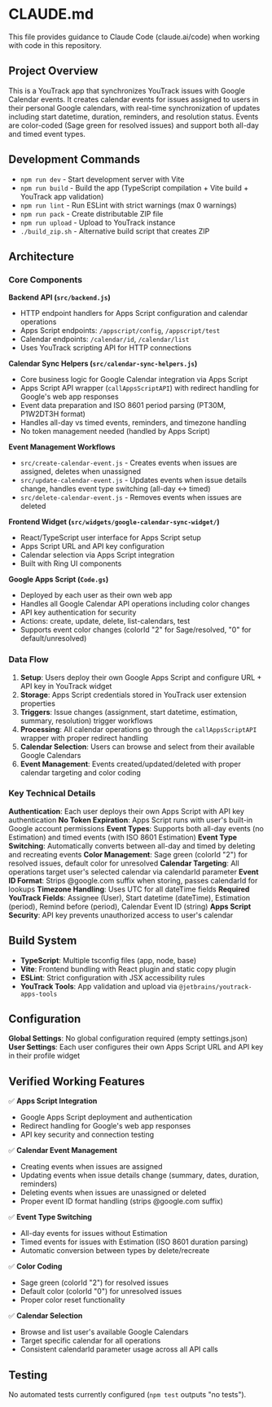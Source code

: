 # CLAUDE.md

This file provides guidance to Claude Code (claude.ai/code) when working with code in this repository.

## Project Overview

This is a YouTrack app that synchronizes YouTrack issues with Google Calendar events. It creates calendar events for issues assigned to users in their personal Google calendars, with real-time synchronization of updates including start datetime, duration, reminders, and resolution status. Events are color-coded (Sage green for resolved issues) and support both all-day and timed event types.

## Development Commands

- `npm run dev` - Start development server with Vite
- `npm run build` - Build the app (TypeScript compilation + Vite build + YouTrack app validation)
- `npm run lint` - Run ESLint with strict warnings (max 0 warnings)
- `npm run pack` - Create distributable ZIP file
- `npm run upload` - Upload to YouTrack instance
- `./build_zip.sh` - Alternative build script that creates ZIP

## Architecture

### Core Components

**Backend API (`src/backend.js`)**
- HTTP endpoint handlers for Apps Script configuration and calendar operations
- Apps Script endpoints: `/appscript/config`, `/appscript/test`
- Calendar endpoints: `/calendar/id`, `/calendar/list`
- Uses YouTrack scripting API for HTTP connections

**Calendar Sync Helpers (`src/calendar-sync-helpers.js`)**
- Core business logic for Google Calendar integration via Apps Script
- Apps Script API wrapper (`callAppsScriptAPI`) with redirect handling for Google's web app responses
- Event data preparation and ISO 8601 period parsing (PT30M, P1W2DT3H format)
- Handles all-day vs timed events, reminders, and timezone handling
- No token management needed (handled by Apps Script)

**Event Management Workflows**
- `src/create-calendar-event.js` - Creates events when issues are assigned, deletes when unassigned
- `src/update-calendar-event.js` - Updates events when issue details change, handles event type switching (all-day ↔ timed)
- `src/delete-calendar-event.js` - Removes events when issues are deleted

**Frontend Widget (`src/widgets/google-calendar-sync-widget/`)**
- React/TypeScript user interface for Apps Script setup
- Apps Script URL and API key configuration
- Calendar selection via Apps Script integration
- Built with Ring UI components

**Google Apps Script (`Code.gs`)**
- Deployed by each user as their own web app
- Handles all Google Calendar API operations including color changes
- API key authentication for security
- Actions: create, update, delete, list-calendars, test
- Supports event color changes (colorId "2" for Sage/resolved, "0" for default/unresolved)

### Data Flow

1. **Setup**: Users deploy their own Google Apps Script and configure URL + API key in YouTrack widget
2. **Storage**: Apps Script credentials stored in YouTrack user extension properties
3. **Triggers**: Issue changes (assignment, start datetime, estimation, summary, resolution) trigger workflows
4. **Processing**: All calendar operations go through the `callAppsScriptAPI` wrapper with proper redirect handling
5. **Calendar Selection**: Users can browse and select from their available Google Calendars
6. **Event Management**: Events created/updated/deleted with proper calendar targeting and color coding

### Key Technical Details

**Authentication**: Each user deploys their own Apps Script with API key authentication
**No Token Expiration**: Apps Script runs with user's built-in Google account permissions
**Event Types**: Supports both all-day events (no Estimation) and timed events (with ISO 8601 Estimation)
**Event Type Switching**: Automatically converts between all-day and timed by deleting and recreating events
**Color Management**: Sage green (colorId "2") for resolved issues, default color for unresolved
**Calendar Targeting**: All operations target user's selected calendar via calendarId parameter
**Event ID Format**: Strips @google.com suffix when storing, passes calendarId for lookups
**Timezone Handling**: Uses UTC for all dateTime fields
**Required YouTrack Fields**: Assignee (User), Start datetime (dateTime), Estimation (period), Remind before (period), Calendar Event ID (string)
**Apps Script Security**: API key prevents unauthorized access to user's calendar

## Build System

- **TypeScript**: Multiple tsconfig files (app, node, base)
- **Vite**: Frontend bundling with React plugin and static copy plugin
- **ESLint**: Strict configuration with JSX accessibility rules
- **YouTrack Tools**: App validation and upload via `@jetbrains/youtrack-apps-tools`

## Configuration

**Global Settings**: No global configuration required (empty settings.json)
**User Settings**: Each user configures their own Apps Script URL and API key in their profile widget

## Verified Working Features

✅ **Apps Script Integration**
- Google Apps Script deployment and authentication
- Redirect handling for Google's web app responses
- API key security and connection testing

✅ **Calendar Event Management**
- Creating events when issues are assigned
- Updating events when issue details change (summary, dates, duration, reminders)
- Deleting events when issues are unassigned or deleted
- Proper event ID format handling (strips @google.com suffix)

✅ **Event Type Switching**
- All-day events for issues without Estimation
- Timed events for issues with Estimation (ISO 8601 duration parsing)
- Automatic conversion between types by delete/recreate

✅ **Color Coding**
- Sage green (colorId "2") for resolved issues
- Default color (colorId "0") for unresolved issues
- Proper color reset functionality

✅ **Calendar Selection**
- Browse and list user's available Google Calendars
- Target specific calendar for all operations
- Consistent calendarId parameter usage across all API calls

## Testing

No automated tests currently configured (`npm test` outputs "no tests").